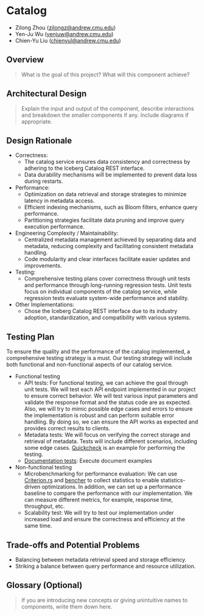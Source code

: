 # Catalog

* Zilong Zhou (zilongz@andrew.cmu.edu)
* Yen-Ju Wu (yenjuw@andrew.cmu.edu)
* Chien-Yu Liu (chienyul@andrew.cmu.edu)

## Overview
>What is the goal of this project? What will this component achieve?

## Architectural Design
>Explain the input and output of the component, describe interactions and breakdown the smaller components if any. Include diagrams if appropriate.

## Design Rationale
* Correctness:
  * The catalog service ensures data consistency and correctness by adhering to the Iceberg Catalog REST interface.
  * Data durability mechanisms will be implemented to prevent data loss during restarts.
* Performance:
  * Optimization on data retrieval and storage strategies to minimize latency in metadata access.
  * Efficient indexing mechanisms, such as Bloom filters, enhance query performance.
  * Partitioning strategies facilitate data pruning and improve query execution performance.
* Engineering Complexity / Maintainability:
  * Centralized metadata management achieved by separating data and metadata, reducing complexity and facilitating consistent metadata handling.
  * Code modularity and clear interfaces facilitate easier updates and improvements.
* Testing:
  * Comprehensive testing plans cover correctness through unit tests and performance through long-running regression tests. Unit tests focus on individual components of the catalog service, while regression tests evaluate system-wide performance and stability.
* Other Implementations:
  * Chose the Iceberg Catalog REST interface due to its industry adoption, standardization, and compatibility with various systems.

## Testing Plan
To ensure the quality and the performance of the catalog implemented, a comprehensive testing strategy is a must. Our testing strategy will include both functional and non-functional aspects of our catalog service. 

* Functional testing
  * API tests: For functional testing, we can achieve the goal through unit tests. We will test each API endpoint implemented in our project to ensure correct behavior. We will test various input parameters and validate the response format and the status code are as expected. Also, we will try to mimic possible edge cases and errors to ensure the implementation is robust and can perform suitable error handling. By doing so, we can ensure the API works as expected and provides correct results to clients. 
  * Metadata tests: We will focus on verifying the correct storage and retrieval of metadata. Tests will include different scenarios, including some edge cases. [Quickcheck](https://github.com/BurntSushi/quickcheck) is an example for performing the testing.
  * [Documentation tests](https://doc.rust-lang.org/rustdoc/write-documentation/documentation-tests.html#documentation-tests): Execute document examples 
* Non-functional testing
  * Microbenchmarking for performance evaluation: We can use [Criterion.rs](https://github.com/bheisler/criterion.rs?tab=readme-ov-file#features) and [bencher](https://github.com/bluss/bencher) to collect statistics to enable statistics-driven optimizations. In addition, we can set up a performance baseline to compare the performance with our implementation. We can measure different metrics, for example, response time, throughput, etc.  
  * Scalability test: We will try to test our implementation under increased load and ensure the correctness and efficiency at the same time.

## Trade-offs and Potential Problems
* Balancing between metadata retrieval speed and storage efficiency.
* Striking a balance between query performance and resource utilization.

## Glossary (Optional)
>If you are introducing new concepts or giving unintuitive names to components, write them down here.
